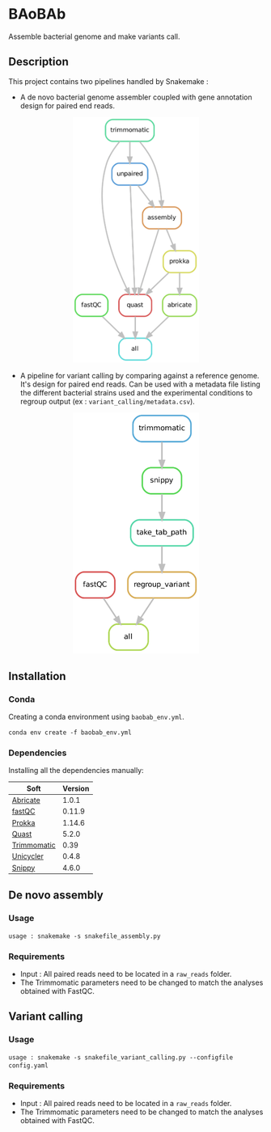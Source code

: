 # BAoBAb
Assemble bacterial genome and make variants call.

## Description

This project contains two pipelines handled by Snakemake :
* A de novo bacterial genome assembler coupled with gene annotation design for paired end reads.

<p align="center"><img src="genome_assembly/rulegraph_pipeline_assembly.png" alt="pipeline for de novo assembly" width="250"></p>

* A pipeline for variant calling by comparing against a reference genome. It's design for paired end reads. Can be used with a metadata file listing the different bacterial strains used and the experimental conditions to regroup output (ex : `variant_calling/metadata.csv`).

<p align="center"><img src="variant_calling/rulegraph_pipeline_variant_calling.png" alt="pipeline for variant calling" width="250"></p>

## Installation

### Conda

Creating a conda environment using `baobab_env.yml`.

```
conda env create -f baobab_env.yml
```

### Dependencies

Installing all the dependencies manually:

Soft|Version
---------|------------
[Abricate](https://github.com/tseemann/abricate) | 1.0.1
[fastQC](https://www.bioinformatics.babraham.ac.uk/projects/fastqc/) | 0.11.9
[Prokka](https://github.com/tseemann/prokka) | 1.14.6
[Quast](https://quast.sourceforge.net/) | 5.2.0
[Trimmomatic](http://www.usadellab.org/cms/?page=trimmomatic) | 0.39
[Unicycler](https://github.com/rrwick/Unicycler) | 0.4.8
[Snippy](https://github.com/tseemann/snippy) | 4.6.0

## De novo assembly

### Usage

```
usage : snakemake -s snakefile_assembly.py
```

### Requirements

* Input : All paired reads need to be located in a `raw_reads` folder.
* The Trimmomatic parameters need to be changed to match the analyses obtained with FastQC.

## Variant calling

### Usage

```
usage : snakemake -s snakefile_variant_calling.py --configfile config.yaml
```

### Requirements

* Input : All paired reads need to be located in a `raw_reads` folder.
* The Trimmomatic parameters need to be changed to match the analyses obtained with FastQC.
